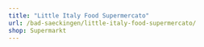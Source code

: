 ```yaml
---
title: "Little Italy Food Supermercato"
url: /bad-saeckingen/little-italy-food-supermercato/
shop: Supermarkt
---
```

